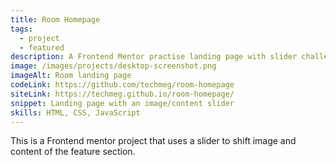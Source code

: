 ```yaml
---
title: Room Homepage
tags:
  - project
  - featured
description: A Frontend Mentor practise landing page with slider challenge.
image: /images/projects/desktop-screenshot.png
imageAlt: Room landing page
codeLink: https://github.com/techmeg/room-homepage
siteLink: https://techmeg.github.io/room-homepage/
snippet: Landing page with an image/content slider
skills: HTML, CSS, JavaScript
---
```

This is a Frontend mentor project that uses a slider to shift image and content of the feature section.